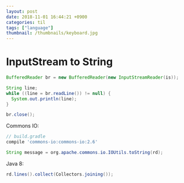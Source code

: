 ```yaml
---
layout: post
date: 2018-11-01 16:44:21 +0900
categories: til
tags: ["language"]
thumbnail: /thumbnails/keyboard.jpg
---
```


# InputStream to String

```java
BufferedReader br = new BufferedReader(new InputStreamReader(is));

String line;
while ((line = br.readLine()) != null) {
  System.out.println(line);
}

br.close();
```

Commons IO:

```gradle
// build.gradle
compile 'commons-io:commons-io:2.6'
```

```java
String message = org.apache.commons.io.IOUtils.toString(rd);
```

Java 8:

```java
rd.lines().collect(Collectors.joining());
```
